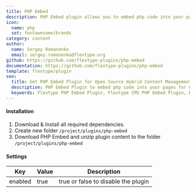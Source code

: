 ```yaml
---
title: PHP Embed
description: PHP Embed plugin allows you to embed php code into your page.
icon:
  name: php
  set: fontawesome|brands
category: content
author:
  name: Sergey Romanenko
  email: sergey.romanenko@flextype.org
github: https://github.com/flextype-plugins/php-embed
documentation: https://github.com/flextype-plugins/php-embed
template: flextype/plugin
seo:
  title: Get PHP Embed Plugin for Open Source Hybrid Content Management System | Flextype
  description: PHP Embed Plugin to embed php code into your pages for Open Source Hybrid Content Management System
  keywords: Flextype PHP Embed Plugin, Flextype CMS PHP Embed Plugin, Headless CMS PHP Embed Plugin, Download Flat File CMS PHP Embed Plugin, Download Flat File Content Management System PHP Embed Plugin, Download PHP CMS PHP Embed Plugin, PHP Embed Plugin, Plugin, PHP Embed, Content, Management, System, PHP, CMS
---
```


#### Installation

1. Download & Install all required dependencies.
2. Create new folder `/project/plugins/php-embed`
3. Download PHP Embed and unzip plugin content to the folder `/project/plugins/php-embed`

#### Settings

| Key | Value | Description |
|---|---|---|
| enabled | true | true or false to disable the plugin |
